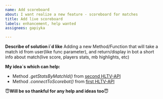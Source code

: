```yaml
---
name: Add scoreboard
about: I want realize a new feature - scoreboard for matches
title: Add live scoreboard
labels: enhancement, help wanted
assignees: gapiyka

---
```


**Describe of solution i`d like**
Adding a new Method/Function that will take a match id from user(like func parameter), and return/display in bot a short info about match(live score, players stats, mb highlights, etc) 

**My idea`s which can help:**
* Method _.getStatsByMatchId()_ from [second HLTV-API](https://www.npmjs.com/package/hltv-api) 
* Method _.connectToScorebot()_ from [first HLTV-API](https://www.npmjs.com/package/hltv) 

😇**Will be so thankful for any help and ideas too**😇
